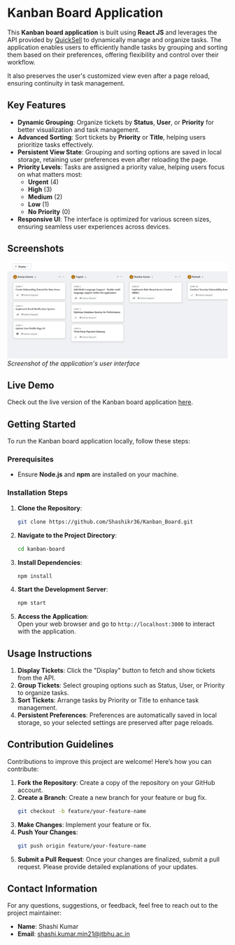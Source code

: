 # Kanban Board Application

This **Kanban board application** is built using **React JS** and leverages the API provided by [QuickSell](https://api.quicksell.co/v1/internal/frontend-assignment) to dynamically manage and organize tasks. The application enables users to efficiently handle tasks by grouping and sorting them based on their preferences, offering flexibility and control over their workflow. 

It also preserves the user's customized view even after a page reload, ensuring continuity in task management.

## Key Features

- **Dynamic Grouping**: Organize tickets by **Status**, **User**, or **Priority** for better visualization and task management.
- **Advanced Sorting**: Sort tickets by **Priority** or **Title**, helping users prioritize tasks effectively.
- **Persistent View State**: Grouping and sorting options are saved in local storage, retaining user preferences even after reloading the page.
- **Priority Levels**: Tasks are assigned a priority value, helping users focus on what matters most:
  - **Urgent** (4)
  - **High** (3)
  - **Medium** (2)
  - **Low** (1)
  - **No Priority** (0)
- **Responsive UI**: The interface is optimized for various screen sizes, ensuring seamless user experiences across devices.

## Screenshots

![Kanban Board Interface](./screenshots/home.png)  
*Screenshot of the application's user interface*  

## Live Demo

Check out the live version of the Kanban board application [here](https://kanban-board-one-silk.vercel.app/).

## Getting Started

To run the Kanban board application locally, follow these steps:

### Prerequisites
- Ensure **Node.js** and **npm** are installed on your machine.

### Installation Steps

1. **Clone the Repository**:
    ```bash
    git clone https://github.com/Shashikr36/Kanban_Board.git
    ```

2. **Navigate to the Project Directory**:
    ```bash
    cd kanban-board
    ```

3. **Install Dependencies**:
    ```bash
    npm install
    ```

4. **Start the Development Server**:
    ```bash
    npm start
    ```

5. **Access the Application**:  
   Open your web browser and go to `http://localhost:3000` to interact with the application.

## Usage Instructions

1. **Display Tickets**: Click the "Display" button to fetch and show tickets from the API.
2. **Group Tickets**: Select grouping options such as Status, User, or Priority to organize tasks.
3. **Sort Tickets**: Arrange tasks by Priority or Title to enhance task management.
4. **Persistent Preferences**: Preferences are automatically saved in local storage, so your selected settings are preserved after page reloads.

## Contribution Guidelines

Contributions to improve this project are welcome! Here’s how you can contribute:

1. **Fork the Repository**: Create a copy of the repository on your GitHub account.
2. **Create a Branch**: Create a new branch for your feature or bug fix.
    ```bash
    git checkout -b feature/your-feature-name
    ```
3. **Make Changes**: Implement your feature or fix.
4. **Push Your Changes**:
    ```bash
    git push origin feature/your-feature-name
    ```
5. **Submit a Pull Request**: Once your changes are finalized, submit a pull request. Please provide detailed explanations of your updates.

## Contact Information

For any questions, suggestions, or feedback, feel free to reach out to the project maintainer:

- **Name**: Shashi Kumar
- **Email**: [shashi.kumar.min21@itbhu.ac.in](mailto:shashi.kumar.min21@itbhu.ac.in)
